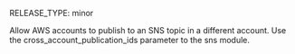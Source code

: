 RELEASE_TYPE: minor

Allow AWS accounts to publish to an SNS topic in a different account. Use the cross_account_publication_ids parameter to the sns module.
